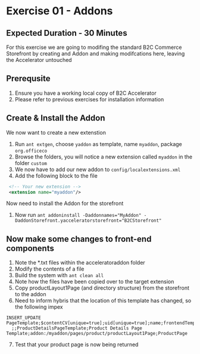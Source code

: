 # Exercise 01 - Addons
## Expected Duration - 30 Minutes

For this exercise we are going to modifing the standard B2C Commerce Storefront by creating and Addon and making modifcations here, leaving the Accelerator untouched

## Prerequsite
1. Ensure you have a working local copy of B2C Accelerator
2. Please refer to previous exercises for installation information

## Create & Install the Addon

We now want to create a new extenstion

1. Run `ant extgen`, choose `yaddon` as template, name `myaddon`, package `org.officeco`
2. Browse the folders, you will notice a new extension called `myaddon` in the folder `custom`
3. We now have to add our new addon to `config/localextensions.xml`
4. Add the following block to the file

```xml
 <!-- Your new extension -->
 <extension name="myaddon"/>  
```

Now need to install the Addon for the storefront

1. Now run `ant addoninstall -Daddonnames="MyAddon" -DaddonStorefront.yacceleratorstorefront="B2CStorefront"` 

## Now make some changes to  front-end components

1.  Note the *.txt files within the acceleratoraddon folder
2.  Modify the contents of a file
3.  Build the system with `ant clean all`
4.  Note how the files have been copied over to the target extension
5.  Copy productLayout1Page (and directory structure) from the storefront to the addon
6.  Need to inform hybris that the location of this template has changed, so the following impex

```
INSERT_UPDATE PageTemplate;$contentCV[unique=true];uid[unique=true];name;frontendTemplateName;restrictedPageTypes(code);active[default=true]
  ;;ProductDetailsPageTemplate;Product Details Page Template;addon:/myaddon/pages/product/productLayout1Page;ProductPage
```

7. Test that your product page is now being returned
